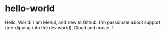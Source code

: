 # hello-world
Hello, World! I am Mehul, and new to Github. I'm passionate about support (toe-dipping into the dev world), Cloud and music.
!
